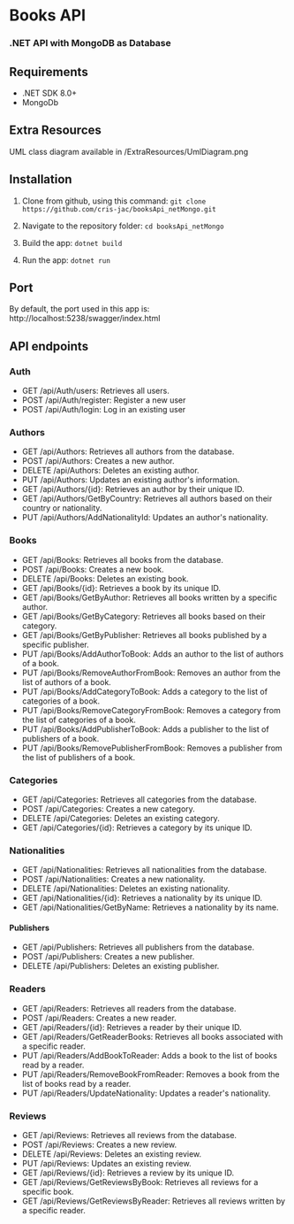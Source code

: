 # Books API
### .NET API with MongoDB as Database




## Requirements
* .NET SDK 8.0+
* MongoDb



## Extra Resources
UML class diagram available in /ExtraResources/UmlDiagram.png



## Installation
1. Clone from github, using this command:
```git clone https://github.com/cris-jac/booksApi_netMongo.git```

2. Navigate to the repository folder:
```cd booksApi_netMongo```

3. Build the app:
```dotnet build```

4. Run the app:
```dotnet run```



## Port
By default, the port used in this app is:
http://localhost:5238/swagger/index.html



## API endpoints
### Auth
* GET /api/Auth/users: Retrieves all users.
* POST /api/Auth/register: Register a new user
* POST /api/Auth/login: Log in an existing user

### Authors
* GET /api/Authors: Retrieves all authors from the database.
* POST /api/Authors: Creates a new author.
* DELETE /api/Authors: Deletes an existing author.
* PUT /api/Authors: Updates an existing author's information.
* GET /api/Authors/{id}: Retrieves an author by their unique ID.
* GET /api/Authors/GetByCountry: Retrieves all authors based on their country or nationality.
* PUT /api/Authors/AddNationalityId: Updates an author's nationality.

### Books
* GET /api/Books: Retrieves all books from the database.
* POST /api/Books: Creates a new book.
* DELETE /api/Books: Deletes an existing book.
* GET /api/Books/{id}: Retrieves a book by its unique ID.
* GET /api/Books/GetByAuthor: Retrieves all books written by a specific author.
* GET /api/Books/GetByCategory: Retrieves all books based on their category.
* GET /api/Books/GetByPublisher: Retrieves all books published by a specific publisher.
* PUT /api/Books/AddAuthorToBook: Adds an author to the list of authors of a book.
* PUT /api/Books/RemoveAuthorFromBook: Removes an author from the list of authors of a book.
* PUT /api/Books/AddCategoryToBook: Adds a category to the list of categories of a book.
* PUT /api/Books/RemoveCategoryFromBook: Removes a category from the list of categories of a book.
* PUT /api/Books/AddPublisherToBook: Adds a publisher to the list of publishers of a book.
* PUT /api/Books/RemovePublisherFromBook: Removes a publisher from the list of publishers of a book.

### Categories
* GET /api/Categories: Retrieves all categories from the database.
* POST /api/Categories: Creates a new category.
* DELETE /api/Categories: Deletes an existing category.
* GET /api/Categories/{id}: Retrieves a category by its unique ID.

### Nationalities
* GET /api/Nationalities: Retrieves all nationalities from the database.
* POST /api/Nationalities: Creates a new nationality.
* DELETE /api/Nationalities: Deletes an existing nationality.
* GET /api/Nationalities/{id}: Retrieves a nationality by its unique ID.
* GET /api/Nationalities/GetByName: Retrieves a nationality by its name.

#### Publishers
* GET /api/Publishers: Retrieves all publishers from the database.
* POST /api/Publishers: Creates a new publisher.
* DELETE /api/Publishers: Deletes an existing publisher.

### Readers
* GET /api/Readers: Retrieves all readers from the database.
* POST /api/Readers: Creates a new reader.
* GET /api/Readers/{id}: Retrieves a reader by their unique ID.
* GET /api/Readers/GetReaderBooks: Retrieves all books associated with a specific reader.
* PUT /api/Readers/AddBookToReader: Adds a book to the list of books read by a reader.
* PUT /api/Readers/RemoveBookFromReader: Removes a book from the list of books read by a reader.
* PUT /api/Readers/UpdateNationality: Updates a reader's nationality.

### Reviews
* GET /api/Reviews: Retrieves all reviews from the database.
* POST /api/Reviews: Creates a new review.
* DELETE /api/Reviews: Deletes an existing review.
* PUT /api/Reviews: Updates an existing review.
* GET /api/Reviews/{id}: Retrieves a review by its unique ID.
* GET /api/Reviews/GetReviewsByBook: Retrieves all reviews for a specific book.
* GET /api/Reviews/GetReviewsByReader: Retrieves all reviews written by a specific reader.

